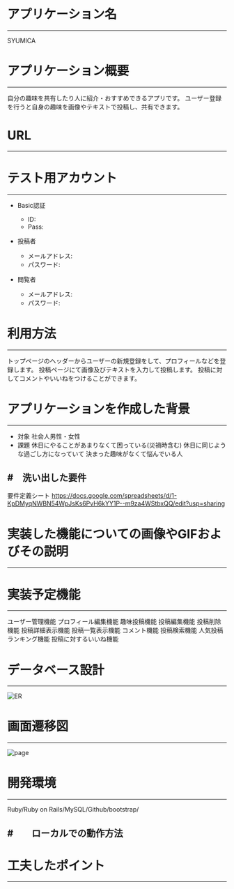 # アプリケーション名
-----------------------------------------------------------------------------------------------------
SYUMICA





# アプリケーション概要
-----------------------------------------------------------------------------------------------------
自分の趣味を共有したり人に紹介・おすすめできるアプリです。
ユーザー登録を行うと自身の趣味を画像やテキストで投稿し、共有できます。





# URL
-----------------------------------------------------------------------------------------------------





# テスト用アカウント
-----------------------------------------------------------------------------------------------------
* Basic認証
    * ID:
    * Pass:

* 投稿者
    * メールアドレス: 
    * パスワード:

* 閲覧者
    * メールアドレス:
    * パスワード:





# 利用方法
-----------------------------------------------------------------------------------------------------
トップページのヘッダーからユーザーの新規登録をして、プロフィールなどを登録します。
投稿ページにて画像及びテキストを入力して投稿します。
投稿に対してコメントやいいねをつけることができます。





# アプリケーションを作成した背景
-----------------------------------------------------------------------------------------------------
* 対象
   社会人男性・女性
* 課題
   休日にやることがあまりなくて困っている(災禍時含む)
   休日に同じような過ごし方になっていて
   決まった趣味がなくて悩んでいる人





#　洗い出した要件
-----------------------------------------------------------------------------------------------------
要件定義シート
https://docs.google.com/spreadsheets/d/1-KpDMyqNWBN54WpJsKs6PvH6kYY1P--m9za4WStbxQQ/edit?usp=sharing





# 実装した機能についての画像やGIFおよびその説明
-----------------------------------------------------------------------------------------------------





# 実装予定機能
-----------------------------------------------------------------------------------------------------
ユーザー管理機能
プロフィール編集機能
趣味投稿機能
投稿編集機能
投稿削除機能
投稿詳細表示機能
投稿一覧表示機能
コメント機能
投稿検索機能
人気投稿ランキング機能
投稿に対するいいね機能





# データベース設計
-----------------------------------------------------------------------------------------------------
![ER](https://user-images.githubusercontent.com/97220381/156672848-feafd43b-960f-4fda-8c16-8e14737a1de7.png)





# 画面遷移図
-----------------------------------------------------------------------------------------------------
![page](https://user-images.githubusercontent.com/97220381/156674556-c47edeef-7fc6-4961-af9c-13257938f958.png)





# 開発環境
-----------------------------------------------------------------------------------------------------
Ruby/Ruby on Rails/MySQL/Github/bootstrap/





#　　ローカルでの動作方法
-----------------------------------------------------------------------------------------------------





# 工夫したポイント
-----------------------------------------------------------------------------------------------------




